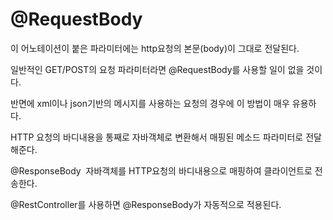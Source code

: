 # @RequestBody

이 어노테이션이 붙은 파라미터에는 http요청의 본문(body)이 그대로 전달된다. 

일반적인 GET/POST의 요청 파라미터라면 @RequestBody를 사용할 일이 없을 것이다.

반면에 xml이나 json기반의 메시지를 사용하는 요청의 경우에 이 방법이 매우 유용하다.

HTTP 요청의 바디내용을 통째로 자바객체로 변환해서 매핑된 메소드 파라미터로 전달해준다.

@ResponseBody 
자바객체를 HTTP요청의 바디내용으로 매핑하여 클라이언트로 전송한다.

@RestController를 사용하면 @ResponseBody가 자동적으로 적용된다.

